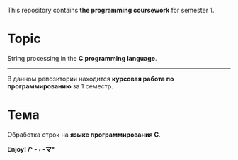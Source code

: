 This repository contains **the programming coursework** for semester 1.
# Topic 
String processing in the **C programming language**. 
    
-------------------------------------------------------------------

В данном репозитории находится **курсовая работа по программированию** за 1 семестр.
# Тема
Обработка строк на **языке программирования С**.

**Enjoy! /ᐠ - ˕ -マ***
